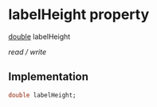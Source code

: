 


# labelHeight property






[double](https://api.flutter.dev/flutter/dart-core/double-class.html) labelHeight
  
_read / write_






## Implementation

```dart
double labelHeight;


```







